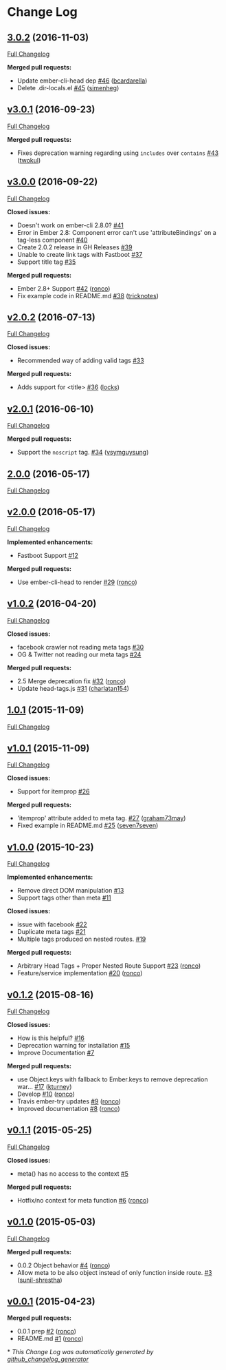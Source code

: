 # Change Log

## [3.0.2](https://github.com/ronco/ember-cli-meta-tags/tree/3.0.2) (2016-11-03)
[Full Changelog](https://github.com/ronco/ember-cli-meta-tags/compare/v3.0.1...3.0.2)

**Merged pull requests:**

- Update ember-cli-head dep [\#46](https://github.com/ronco/ember-cli-meta-tags/pull/46) ([bcardarella](https://github.com/bcardarella))
- Delete .dir-locals.el [\#45](https://github.com/ronco/ember-cli-meta-tags/pull/45) ([simenheg](https://github.com/simenheg))

## [v3.0.1](https://github.com/ronco/ember-cli-meta-tags/tree/v3.0.1) (2016-09-23)
[Full Changelog](https://github.com/ronco/ember-cli-meta-tags/compare/v3.0.0...v3.0.1)

**Merged pull requests:**

- Fixes deprecation warning regarding using `includes` over `contains` [\#43](https://github.com/ronco/ember-cli-meta-tags/pull/43) ([twokul](https://github.com/twokul))

## [v3.0.0](https://github.com/ronco/ember-cli-meta-tags/tree/v3.0.0) (2016-09-22)
[Full Changelog](https://github.com/ronco/ember-cli-meta-tags/compare/v2.0.2...v3.0.0)

**Closed issues:**

- Doesn't work on ember-cli 2.8.0? [\#41](https://github.com/ronco/ember-cli-meta-tags/issues/41)
- Error in Ember 2.8: Component error can't use 'attributeBindings' on a tag-less component [\#40](https://github.com/ronco/ember-cli-meta-tags/issues/40)
- Create 2.0.2 release in GH Releases [\#39](https://github.com/ronco/ember-cli-meta-tags/issues/39)
- Unable to create link tags with Fastboot [\#37](https://github.com/ronco/ember-cli-meta-tags/issues/37)
- Support title tag [\#35](https://github.com/ronco/ember-cli-meta-tags/issues/35)

**Merged pull requests:**

- Ember 2.8+ Support [\#42](https://github.com/ronco/ember-cli-meta-tags/pull/42) ([ronco](https://github.com/ronco))
- Fix example code in README.md [\#38](https://github.com/ronco/ember-cli-meta-tags/pull/38) ([tricknotes](https://github.com/tricknotes))

## [v2.0.2](https://github.com/ronco/ember-cli-meta-tags/tree/v2.0.2) (2016-07-13)
[Full Changelog](https://github.com/ronco/ember-cli-meta-tags/compare/v2.0.1...v2.0.2)

**Closed issues:**

- Recommended way of adding valid tags [\#33](https://github.com/ronco/ember-cli-meta-tags/issues/33)

**Merged pull requests:**

- Adds support for \<title\> [\#36](https://github.com/ronco/ember-cli-meta-tags/pull/36) ([locks](https://github.com/locks))

## [v2.0.1](https://github.com/ronco/ember-cli-meta-tags/tree/v2.0.1) (2016-06-10)
[Full Changelog](https://github.com/ronco/ember-cli-meta-tags/compare/2.0.0...v2.0.1)

**Merged pull requests:**

- Support the `noscript` tag. [\#34](https://github.com/ronco/ember-cli-meta-tags/pull/34) ([vsymguysung](https://github.com/vsymguysung))

## [2.0.0](https://github.com/ronco/ember-cli-meta-tags/tree/2.0.0) (2016-05-17)
[Full Changelog](https://github.com/ronco/ember-cli-meta-tags/compare/v2.0.0...2.0.0)

## [v2.0.0](https://github.com/ronco/ember-cli-meta-tags/tree/v2.0.0) (2016-05-17)
[Full Changelog](https://github.com/ronco/ember-cli-meta-tags/compare/v1.0.2...v2.0.0)

**Implemented enhancements:**

- Fastboot Support [\#12](https://github.com/ronco/ember-cli-meta-tags/issues/12)

**Merged pull requests:**

- Use ember-cli-head to render [\#29](https://github.com/ronco/ember-cli-meta-tags/pull/29) ([ronco](https://github.com/ronco))

## [v1.0.2](https://github.com/ronco/ember-cli-meta-tags/tree/v1.0.2) (2016-04-20)
[Full Changelog](https://github.com/ronco/ember-cli-meta-tags/compare/1.0.1...v1.0.2)

**Closed issues:**

- facebook crawler not reading meta tags [\#30](https://github.com/ronco/ember-cli-meta-tags/issues/30)
- OG & Twitter not reading our meta tags [\#24](https://github.com/ronco/ember-cli-meta-tags/issues/24)

**Merged pull requests:**

- 2.5 Merge deprecation fix [\#32](https://github.com/ronco/ember-cli-meta-tags/pull/32) ([ronco](https://github.com/ronco))
- Update head-tags.js [\#31](https://github.com/ronco/ember-cli-meta-tags/pull/31) ([charlatan154](https://github.com/charlatan154))

## [1.0.1](https://github.com/ronco/ember-cli-meta-tags/tree/1.0.1) (2015-11-09)
[Full Changelog](https://github.com/ronco/ember-cli-meta-tags/compare/v1.0.1...1.0.1)

## [v1.0.1](https://github.com/ronco/ember-cli-meta-tags/tree/v1.0.1) (2015-11-09)
[Full Changelog](https://github.com/ronco/ember-cli-meta-tags/compare/v1.0.0...v1.0.1)

**Closed issues:**

- Support for itemprop  [\#26](https://github.com/ronco/ember-cli-meta-tags/issues/26)

**Merged pull requests:**

- 'itemprop' attribute added to meta tag. [\#27](https://github.com/ronco/ember-cli-meta-tags/pull/27) ([graham73may](https://github.com/graham73may))
- Fixed example in README.md [\#25](https://github.com/ronco/ember-cli-meta-tags/pull/25) ([seven7seven](https://github.com/seven7seven))

## [v1.0.0](https://github.com/ronco/ember-cli-meta-tags/tree/v1.0.0) (2015-10-23)
[Full Changelog](https://github.com/ronco/ember-cli-meta-tags/compare/v0.1.2...v1.0.0)

**Implemented enhancements:**

- Remove direct DOM manipulation [\#13](https://github.com/ronco/ember-cli-meta-tags/issues/13)
- Support tags other than meta [\#11](https://github.com/ronco/ember-cli-meta-tags/issues/11)

**Closed issues:**

- issue with facebook [\#22](https://github.com/ronco/ember-cli-meta-tags/issues/22)
- Duplicate meta tags [\#21](https://github.com/ronco/ember-cli-meta-tags/issues/21)
- Multiple tags produced on nested routes. [\#19](https://github.com/ronco/ember-cli-meta-tags/issues/19)

**Merged pull requests:**

- Arbitrary Head Tags + Proper Nested Route Support [\#23](https://github.com/ronco/ember-cli-meta-tags/pull/23) ([ronco](https://github.com/ronco))
- Feature/service implementation [\#20](https://github.com/ronco/ember-cli-meta-tags/pull/20) ([ronco](https://github.com/ronco))

## [v0.1.2](https://github.com/ronco/ember-cli-meta-tags/tree/v0.1.2) (2015-08-16)
[Full Changelog](https://github.com/ronco/ember-cli-meta-tags/compare/v0.1.1...v0.1.2)

**Closed issues:**

- How is this helpful? [\#16](https://github.com/ronco/ember-cli-meta-tags/issues/16)
- Deprecation warning for installation [\#15](https://github.com/ronco/ember-cli-meta-tags/issues/15)
- Improve Documentation [\#7](https://github.com/ronco/ember-cli-meta-tags/issues/7)

**Merged pull requests:**

- use Object.keys with fallback to Ember.keys to remove deprecation war… [\#17](https://github.com/ronco/ember-cli-meta-tags/pull/17) ([kturney](https://github.com/kturney))
- Develop [\#10](https://github.com/ronco/ember-cli-meta-tags/pull/10) ([ronco](https://github.com/ronco))
- Travis ember-try updates [\#9](https://github.com/ronco/ember-cli-meta-tags/pull/9) ([ronco](https://github.com/ronco))
- Improved documentation [\#8](https://github.com/ronco/ember-cli-meta-tags/pull/8) ([ronco](https://github.com/ronco))

## [v0.1.1](https://github.com/ronco/ember-cli-meta-tags/tree/v0.1.1) (2015-05-25)
[Full Changelog](https://github.com/ronco/ember-cli-meta-tags/compare/v0.1.0...v0.1.1)

**Closed issues:**

- meta\(\) has no access to the context [\#5](https://github.com/ronco/ember-cli-meta-tags/issues/5)

**Merged pull requests:**

- Hotfix/no context for meta function [\#6](https://github.com/ronco/ember-cli-meta-tags/pull/6) ([ronco](https://github.com/ronco))

## [v0.1.0](https://github.com/ronco/ember-cli-meta-tags/tree/v0.1.0) (2015-05-03)
[Full Changelog](https://github.com/ronco/ember-cli-meta-tags/compare/v0.0.1...v0.1.0)

**Merged pull requests:**

- 0.0.2 Object behavior [\#4](https://github.com/ronco/ember-cli-meta-tags/pull/4) ([ronco](https://github.com/ronco))
- Allow meta to be also object instead of only function inside route. [\#3](https://github.com/ronco/ember-cli-meta-tags/pull/3) ([sunil-shrestha](https://github.com/sunil-shrestha))

## [v0.0.1](https://github.com/ronco/ember-cli-meta-tags/tree/v0.0.1) (2015-04-23)
**Merged pull requests:**

- 0.0.1 prep [\#2](https://github.com/ronco/ember-cli-meta-tags/pull/2) ([ronco](https://github.com/ronco))
- README.md [\#1](https://github.com/ronco/ember-cli-meta-tags/pull/1) ([ronco](https://github.com/ronco))



\* *This Change Log was automatically generated by [github_changelog_generator](https://github.com/skywinder/Github-Changelog-Generator)*